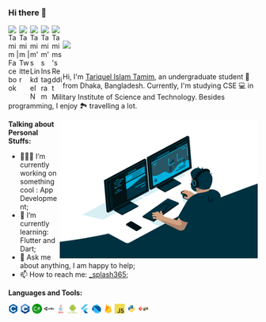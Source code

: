 ### Hi there 👋
<!--
**Tamim365/Tamim365** is a ✨ _special_ ✨ repository because its `README.md` (this file) appears on your GitHub profile.

Here are some ideas to get you started:

- 🔭 I’m currently working on ...
- 🌱 I’m currently learning ...
- 👯 I’m looking to collaborate on ...
- 🤔 I’m looking for help with ...
- 💬 Ask me about ...
- 📫 How to reach me: ...
- 😄 Pronouns: ...
- ⚡ Fun fact: ...
-->
<div>
<a href="https://www.facebook.com/tamim0000x/">
  <img align="left" alt="Tamim | Facebook" width="22px" src="https://i.pinimg.com/originals/ca/3b/f0/ca3bf05cfab74677e5b73b130bd30991.png" />
</a>
<a href="https://twitter.com/tamim365">
  <img align="left" alt="Tamim | Twitter" width="22px" src="https://cdn.jsdelivr.net/npm/simple-icons@v3/icons/twitter.svg">
</a>
<a href="https://www.linkedin.com/in/tamim365/">
  <img align="left" alt="Tamim's LinkdeIN" width="22px" src="https://cdn.jsdelivr.net/npm/simple-icons@v3/icons/linkedin.svg" />
</a>
<a href="https://www.instagram.com/tamim_365/">
  <img align="left" alt="Tamim's Instagram" width="22px" src="https://cdn.jsdelivr.net/npm/simple-icons@v3/icons/instagram.svg" />
</a>
<a href="https://www.reddit.com/user/tamim365">
  <img align="left" alt="Tamims's Reddit" width="22px" src="https://cdn.jsdelivr.net/npm/simple-icons@v3/icons/reddit.svg" />
</a>
</div>

<br />

<div align = "left">

![](https://visitor-badge.glitch.me/badge?page_id=tamim365.tamim365)

</div>

<br />

Hi, I'm [Tariquel Islam Tamim](https://github.com/Tamim365), an undergraduate student 🚀 from Dhaka, Bangladesh. Currently, I'm studying CSE 💻 in Military Institute of Science and Technology. Besides programming, I enjoy 🏞 travelling a lot.

  <img align="right" alt="GIF" src="https://github.com/tamim365/tamim365/blob/master/code.gif?raw=true" width="400" height="280" />
  
**Talking about Personal Stuffs:**

- 👨🏽‍💻 I’m currently working on something cool : App Development;
- 🌱 I’m currently learning: Flutter and Dart; 
- 💬 Ask me about anything, I am happy to help;
- 📫 How to reach me: [_splash365](https://www.linkedin.com/in/tamim365/);

**Languages and Tools:**  

<code><img height="20" src="https://raw.githubusercontent.com/devicons/devicon/master/icons/c/c-plain.svg"></code>
<code><img height="20" src="https://raw.githubusercontent.com/github/explore/master/topics/cpp/cpp.png"></code>
<code><img height="20" src="https://raw.githubusercontent.com/github/explore/master/topics/csharp/csharp.png"></code>
<code><img height="20" src="https://raw.githubusercontent.com/github/explore/master/topics/unity/unity.png"></code>
<code><img height="20" src="https://raw.githubusercontent.com/devicons/devicon/master/icons/java/java-original-wordmark.svg"></code>
<code><img height="20" src="https://raw.githubusercontent.com/devicons/devicon/master/icons/android/android-plain-wordmark.svg"></code>
<code><img height="20" src="https://raw.githubusercontent.com/github/explore/master/topics/flutter/flutter.png"></code>
<code><img height="20" src="https://raw.githubusercontent.com/github/explore/master/topics/dart/dart.png"></code>
<code><img height="20" src="https://raw.githubusercontent.com/github/explore/master/topics/firebase/firebase.png"></code>
<code><img height="20" src="https://raw.githubusercontent.com/github/explore/master/topics/javascript/javascript.png"></code>
<code><img height="20" src="https://raw.githubusercontent.com/github/explore/master/topics/python/python.png"></code>
<code><img height="20" src="https://raw.githubusercontent.com/github/explore/master/topics/git/git.png"></code>
